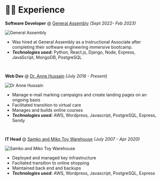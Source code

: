 # 👨‍💻 Experience

**Software Developer** @ [General Assembly](https://generalassemb.ly/) _(Sept 2022- Feb 2023)_

<div class="markdown-logo">

![General Assembly](https://i.imgur.com/B9bqZCx.png)

</div>

- Was hired at General Assembly as a Instructional Associate after completing their software engineering immersive bootcamp.
- _**Technologies used:**_ Python, React.js, Django, Node, Express, JavaScript, MongoDB, PostgreSQL

&nbsp;

**Web Dev** @ [Dr. Anne Hussain](https://www.annehussain.com/) _(July 2016 - Present)_

<div class="markdown-logo">

![Dr Anne Hussain](https://i.imgur.com/VUgaYTT.png)

</div>

- Manage e-mail marking campaigns and create landing pages on an ongoing basis
- Facilitated transition to virtual care
- Manages and builds online courses
- _**Technologies used:**_ AWS, Wordpress, Javascript, PostgreSQL, Express, Sendy

&nbsp;

**IT Head** @ [Samko and Miko Toy Warehouse](https://samkoandmikotoywarehouse.com/) _(July 2007 - Apr 2020)_

<div class="markdown-logo">

![Samko and Miko Toy Warehouse](https://samkoandmikotoywarehouse.com/skin/images/logo.png.webp)

</div>

- Deployed and managed key infrastructure
- Faciliated transition to online shopping
- Maintained back end and backups
- _**Technologies used:**_ AWS, Wordpress, Javascript, PostgreSQL, Express
